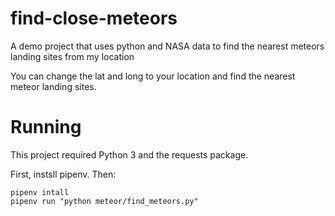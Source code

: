 # find-close-meteors
A demo project that uses python and NASA data to find the nearest meteors landing sites from my location

You can change the lat and long to your location and find the nearest meteor landing sites.

# Running

This project required Python 3 and the requests package.

First, instsll pipenv. Then:

```
pipenv intall
pipenv run "python meteor/find_meteors.py"
```
